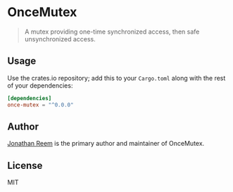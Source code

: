 # OnceMutex

> A mutex providing one-time synchronized access, then safe unsynchronized access.

## Usage

Use the crates.io repository; add this to your `Cargo.toml` along
with the rest of your dependencies:

```toml
[dependencies]
once-mutex = "^0.0.0"
```

## Author

[Jonathan Reem](https://medium.com/@jreem) is the primary author and maintainer of OnceMutex.

## License

MIT

